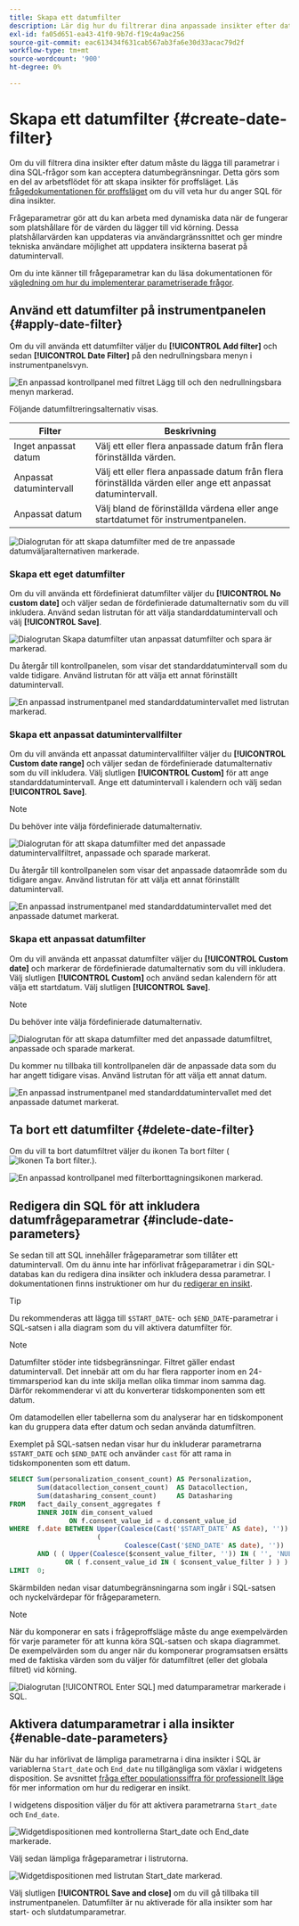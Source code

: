 ```yaml
---
title: Skapa ett datumfilter
description: Lär dig hur du filtrerar dina anpassade insikter efter datum.
exl-id: fa05d651-ea43-41f0-9b7d-f19c4a9ac256
source-git-commit: eac613434f631cab567ab3fa6e30d33acac79d2f
workflow-type: tm+mt
source-wordcount: '900'
ht-degree: 0%

---
```


# Skapa ett datumfilter {#create-date-filter}

Om du vill filtrera dina insikter efter datum måste du lägga till parametrar i dina SQL-frågor som kan acceptera datumbegränsningar. Detta görs som en del av arbetsflödet för att skapa insikter för proffsläget. Läs [frågedokumentationen för proffsläget](../overview.md#query-pro-mode) om du vill veta hur du anger SQL för dina insikter.

Frågeparametrar gör att du kan arbeta med dynamiska data när de fungerar som platshållare för de värden du lägger till vid körning. Dessa platshållarvärden kan uppdateras via användargränssnittet och ger mindre tekniska användare möjlighet att uppdatera insikterna baserat på datumintervall.

Om du inte känner till frågeparametrar kan du läsa dokumentationen för [vägledning om hur du implementerar parametriserade frågor](../../../query-service/ui/parameterized-queries.md).

## Använd ett datumfilter på instrumentpanelen {#apply-date-filter}

Om du vill använda ett datumfilter väljer du **[!UICONTROL Add filter]** och sedan **[!UICONTROL Date Filter]** på den nedrullningsbara menyn i instrumentpanelsvyn.

![En anpassad kontrollpanel med filtret Lägg till och den nedrullningsbara menyn markerad.](../../images/sql-insights-query-pro-mode/add-filter.png)

Följande datumfiltreringsalternativ visas.

| Filter | Beskrivning |
| --- | --- |
| Inget anpassat datum | Välj ett eller flera anpassade datum från flera förinställda värden. |
| Anpassat datumintervall | Välj ett eller flera anpassade datum från flera förinställda värden eller ange ett anpassat datumintervall. |
| Anpassat datum | Välj bland de förinställda värdena eller ange startdatumet för instrumentpanelen. |

![Dialogrutan för att skapa datumfilter med de tre anpassade datumväljaralternativen markerade.](../../images/sql-insights-query-pro-mode/create-date-filter.png)

### Skapa ett eget datumfilter

Om du vill använda ett fördefinierat datumfilter väljer du **[!UICONTROL No custom date]** och väljer sedan de fördefinierade datumalternativ som du vill inkludera. Använd sedan listrutan för att välja standarddatumintervall och välj **[!UICONTROL Save]**.

![Dialogrutan Skapa datumfilter utan anpassat datumfilter och spara är markerad.](../../images/sql-insights-query-pro-mode/no-custom-date-filter.png)

Du återgår till kontrollpanelen, som visar det standarddatumintervall som du valde tidigare. Använd listrutan för att välja ett annat förinställt datumintervall.

![En anpassad instrumentpanel med standarddatumintervallet med listrutan markerad.](../../images/sql-insights-query-pro-mode/no-custom-date-filter-results.png)

### Skapa ett anpassat datumintervallfilter

Om du vill använda ett anpassat datumintervallfilter väljer du **[!UICONTROL Custom date range]** och väljer sedan de fördefinierade datumalternativ som du vill inkludera. Välj slutligen **[!UICONTROL Custom]** för att ange standarddatumintervall. Ange ett datumintervall i kalendern och välj sedan **[!UICONTROL Save]**.

>[!NOTE]
>
>Du behöver inte välja fördefinierade datumalternativ.

![Dialogrutan för att skapa datumfilter med det anpassade datumintervallfiltret, anpassade och sparade markerat.](../../images/sql-insights-query-pro-mode/custom-date-range-filter.png)

Du återgår till kontrollpanelen som visar det anpassade dataområde som du tidigare angav. Använd listrutan för att välja ett annat förinställt datumintervall.

![En anpassad instrumentpanel med standarddatumintervallet med det anpassade datumet markerat.](../../images/sql-insights-query-pro-mode/custom-date-range-filter-results.png)

### Skapa ett anpassat datumfilter

Om du vill använda ett anpassat datumfilter väljer du **[!UICONTROL Custom date]** och markerar de fördefinierade datumalternativ som du vill inkludera. Välj slutligen **[!UICONTROL Custom]** och använd sedan kalendern för att välja ett startdatum. Välj slutligen **[!UICONTROL Save]**.

>[!NOTE]
>
>Du behöver inte välja fördefinierade datumalternativ.

![Dialogrutan för att skapa datumfilter med det anpassade datumfiltret, anpassade och sparade markerat.](../../images/sql-insights-query-pro-mode/custom-date-filter.png)

Du kommer nu tillbaka till kontrollpanelen där de anpassade data som du har angett tidigare visas. Använd listrutan för att välja ett annat datum.

![En anpassad instrumentpanel med standarddatumintervallet med det anpassade datumet markerat.](../../images/sql-insights-query-pro-mode/custom-date-filter-results.png)

## Ta bort ett datumfilter {#delete-date-filter}

Om du vill ta bort datumfiltret väljer du ikonen Ta bort filter (![Ikonen Ta bort filter.](/help/images/icons/filter-delete.png)).

![En anpassad kontrollpanel med filterborttagningsikonen markerad.](../../images/sql-insights-query-pro-mode/delete-date-filter.png)

## Redigera din SQL för att inkludera datumfrågeparametrar {#include-date-parameters}

Se sedan till att SQL innehåller frågeparametrar som tillåter ett datumintervall. Om du ännu inte har införlivat frågeparametrar i din SQL-databas kan du redigera dina insikter och inkludera dessa parametrar. I dokumentationen finns instruktioner om hur du [redigerar en insikt](../overview.md#edit).

>[!TIP]
>
>Du rekommenderas att lägga till `$START_DATE`- och `$END_DATE`-parametrar i SQL-satsen i alla diagram som du vill aktivera datumfilter för.

>[!NOTE]
>
>Datumfilter stöder inte tidsbegränsningar. Filtret gäller endast datumintervall. Det innebär att om du har flera rapporter inom en 24-timmarsperiod kan du inte skilja mellan olika timmar inom samma dag. Därför rekommenderar vi att du konverterar tidskomponenten som ett datum.

Om datamodellen eller tabellerna som du analyserar har en tidskomponent kan du gruppera data efter datum och sedan använda datumfiltren.

Exemplet på SQL-satsen nedan visar hur du inkluderar parametrarna `$START_DATE` och `$END_DATE` och använder `cast` för att rama in tidskomponenten som ett datum.

```sql
SELECT Sum(personalization_consent_count) AS Personalization,
       Sum(datacollection_consent_count)  AS Datacollection,
       Sum(datasharing_consent_count)     AS Datasharing
FROM   fact_daily_consent_aggregates f
       INNER JOIN dim_consent_valued
               ON f.consent_value_id = d.consent_value_id
WHERE  f.date BETWEEN Upper(Coalesce(Cast('$START_DATE' AS date), '')) AND Upper
                      (
                             Coalesce(Cast('$END_DATE' AS date), ''))
       AND ( ( Upper(Coalesce($consent_value_filter, '')) IN ( '', 'NULL' ) )
              OR ( f.consent_value_id IN ( $consent_value_filter ) ) )
LIMIT  0; 
```

Skärmbilden nedan visar datumbegränsningarna som ingår i SQL-satsen och nyckelvärdepar för frågeparametern.

>[!NOTE]
>
>När du komponerar en sats i frågeproffsläge måste du ange exempelvärden för varje parameter för att kunna köra SQL-satsen och skapa diagrammet. De exempelvärden som du anger när du komponerar programsatsen ersätts med de faktiska värden som du väljer för datumfiltret (eller det globala filtret) vid körning.

![Dialogrutan [!UICONTROL Enter SQL] med datumparametrar markerade i SQL.](../../images/sql-insights-query-pro-mode/sql-date-parameters.png)

## Aktivera datumparametrar i alla insikter {#enable-date-parameters}

När du har införlivat de lämpliga parametrarna i dina insikter i SQL är variablerna `Start_date` och `End_date` nu tillgängliga som växlar i widgetens disposition. Se avsnittet [fråga efter populationssiffra för professionellt läge](../overview.md#populate-widget) för mer information om hur du redigerar en insikt.

I widgetens disposition väljer du för att aktivera parametrarna `Start_date` och `End_date`.

![Widgetdispositionen med kontrollerna Start_date och End_date markerade.](../../images/sql-insights-query-pro-mode/widget-composer-date-filter-toggles.png)

Välj sedan lämpliga frågeparametrar i listrutorna.

![Widgetdispositionen med listrutan Start_date markerad.](../../images/sql-insights-query-pro-mode/widget-composer-date-filter-dropdown.png)

Välj slutligen **[!UICONTROL Save and close]** om du vill gå tillbaka till instrumentpanelen. Datumfilter är nu aktiverade för alla insikter som har start- och slutdatumparametrar.
